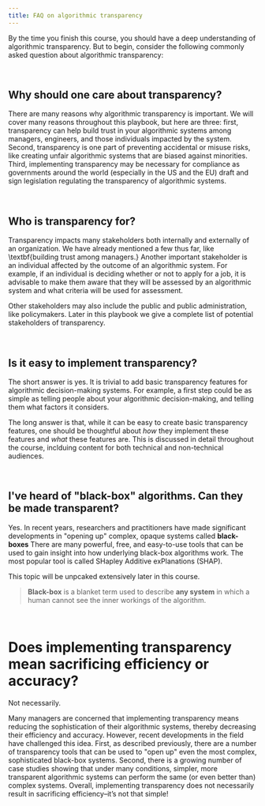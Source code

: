 ```yaml
---
title: FAQ on algorithmic transparency
---
```


By the time you finish this course, you should have a deep understanding of algorithmic transparency. But to begin, consider the following commonly asked question about algorithmic transparency:

<br>

## Why should one care about transparency?

There are many reasons why algorithmic transparency is important. We will cover many reasons throughout this playbook, but here are three: first, transparency can help build trust in your algorithmic systems among managers, engineers, and those individuals impacted by the system. Second, transparency is one part of preventing accidental or misuse risks, like creating unfair algorithmic systems that are biased against minorities. Third, implementing transparency may be necessary for compliance as governments around the world (especially in the US and the EU) draft and sign legislation regulating the transparency of algorithmic systems.

<br>

## Who is transparency for?

Transparency impacts many stakeholders both internally and externally of an organization. We have already mentioned a few thus far, like \textbf{building trust among managers.} Another important stakeholder is an individual affected by the outcome of an algorithmic system. For example, if an individual is deciding whether or not to apply for a job, it is advisable to make them aware that they will be assessed by an algorithmic system and what criteria will be used for assessment.

Other stakeholders may also include the public and public administration, like policymakers. Later in this playbook we give a complete list of potential stakeholders of transparency.

<br>

## Is it easy to implement transparency?

The short answer is yes. It is trivial to add basic transparency features for algorithmic decision-making systems. For example, a first step could be as simple as telling people about your algorithmic decision-making, and telling them what factors it considers.

The long answer is that, while it can be easy to create basic transparency features, one should be thoughtful about _how_ they implement these features and _what_ these features are. This is discussed in detail throughout the course, inclduing content for both technical and non-technical audiences. 

<br>

## I've heard of "black-box" algorithms. Can they be made transparent?

Yes. In recent years, researchers and practitioners have made significant developments in "opening up" complex, opaque systems called **black-boxes** There are many powerful, free, and easy-to-use tools that can be used to gain insight into how underlying black-box algorithms work. The most popular tool is called SHapley Additive exPlanations (SHAP).

This topic will be unpcaked extensively later in this course.

> **Black-box** is a blanket term used to describe __any system__ in which a human cannot see the inner workings of the algorithm.

<br>

# Does implementing transparency mean sacrificing efficiency or accuracy?

Not necessarily.

Many managers are concerned that implementing transparency means reducing the sophistication of their algorithmic systems, thereby decreasing their efficiency and accuracy. However, recent developments in the field have challenged this idea. First, as described previously, there are a number of transparency tools that can be used to "open up" even the most complex, sophisticated black-box systems. Second, there is a growing number of case studies showing that under many conditions, simpler, more transparent algorithmic systems can perform the same (or even better than) complex systems. Overall, implementing transparency does not necessarily result in sacrificing efficiency–it’s not that simple!
